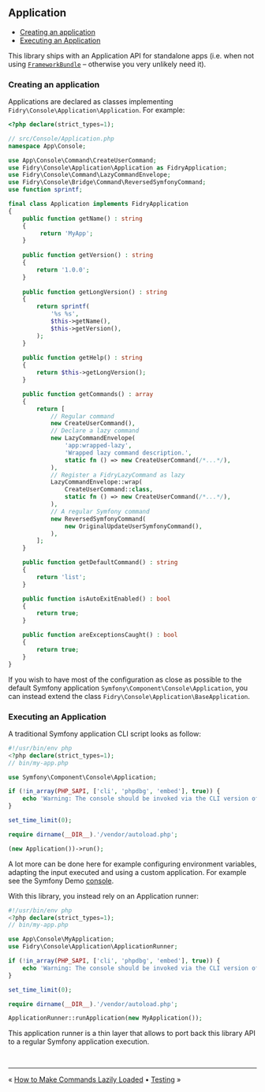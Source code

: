 ## Application

- [Creating an application](#creating-an-application)
- [Executing an Application](#executing-an-application)

This library ships with an Application API for standalone apps (i.e. when not
using [`FrameworkBundle`][FrameworkBundle] – otherwise you very unlikely need it).


### Creating an application

Applications are declared as classes implementing `Fidry\Console\Application\Application`. For
example:

```php
<?php declare(strict_types=1);

// src/Console/Application.php
namespace App\Console;

use App\Console\Command\CreateUserCommand;
use Fidry\Console\Application\Application as FidryApplication;
use Fidry\Console\Command\LazyCommandEnvelope;
use Fidry\Console\Bridge\Command\ReversedSymfonyCommand;
use function sprintf;

final class Application implements FidryApplication
{
    public function getName() : string
    {
         return 'MyApp';
    }
    
    public function getVersion() : string
    {
        return '1.0.0';
    }
    
    public function getLongVersion() : string
    {
        return sprintf(
            '%s %s',
            $this->getName(),
            $this->getVersion(),
        );
    }
    
    public function getHelp() : string
    {
        return $this->getLongVersion();
    }

    public function getCommands() : array
    {
        return [
            // Regular command
            new CreateUserCommand(),
            // Declare a lazy command
            new LazyCommandEnvelope(
                'app:wrapped-lazy',
                'Wrapped lazy command description.',
                static fn () => new CreateUserCommand(/*...*/),
            ),
            // Register a FidryLazyCommand as lazy
            LazyCommandEnvelope::wrap(
                CreateUserCommand::class,
                static fn () => new CreateUserCommand(/*...*/),
            ),
            // A regular Symfony command
            new ReversedSymfonyCommand(
                new OriginalUpdateUserSymfonyCommand(),
            ),
        ];
    }

    public function getDefaultCommand() : string
    {
        return 'list';    
    }

    public function isAutoExitEnabled() : bool
    {
        return true;
    }

    public function areExceptionsCaught() : bool
    {
        return true;
    }
}
```

If you wish to have most of the configuration as close as possible to the default
Symfony application `Symfony\Component\Console\Application`, you can instead
extend the class `Fidry\Console\Application\BaseApplication`.


### Executing an Application

A traditional Symfony application CLI script looks as follow:

```php
#!/usr/bin/env php
<?php declare(strict_types=1);
// bin/my-app.php

use Symfony\Component\Console\Application;

if (!in_array(PHP_SAPI, ['cli', 'phpdbg', 'embed'], true)) {
    echo 'Warning: The console should be invoked via the CLI version of PHP, not the '.PHP_SAPI.' SAPI'.PHP_EOL;
}

set_time_limit(0);

require dirname(__DIR__).'/vendor/autoload.php';

(new Application())->run();

```

A lot more can be done here for example configuring environment variables, adapting the input
executed and using a custom application. For example see the Symfony Demo [console][demo-console].

With this library, you instead rely on an Application runner: 

```php
#!/usr/bin/env php
<?php declare(strict_types=1);
// bin/my-app.php

use App\Console\MyApplication;
use Fidry\Console\Application\ApplicationRunner;

if (!in_array(PHP_SAPI, ['cli', 'phpdbg', 'embed'], true)) {
    echo 'Warning: The console should be invoked via the CLI version of PHP, not the '.PHP_SAPI.' SAPI'.PHP_EOL;
}

set_time_limit(0);

require dirname(__DIR__).'/vendor/autoload.php';

ApplicationRunner::runApplication(new MyApplication());

```

This application runner is a thin layer that allows to port back this library
API to a regular Symfony application execution.


<br />
<hr />

« [How to Make Commands Lazily Loaded](lazy-command.md) • [Testing](testing.md) »


[demo-console]: https://github.com/symfony/demo/blob/main/bin/console
[FrameworkBundle]: https://github.com/symfony/framework-bundle
